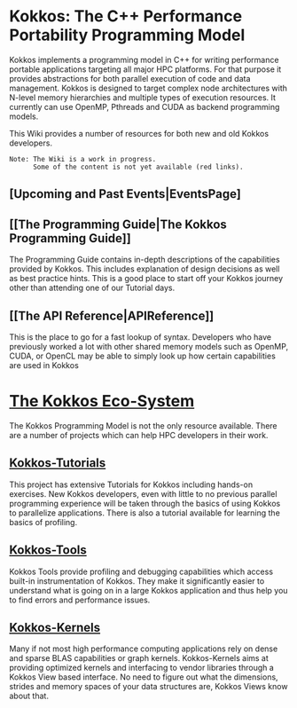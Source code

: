 # Kokkos: The C++ Performance Portability Programming Model

Kokkos implements a programming model in C++ for writing performance portable
applications targeting all major HPC platforms. For that purpose it provides
abstractions for both parallel execution of code and data management.
Kokkos is designed to target complex node architectures with N-level memory
hierarchies and multiple types of execution resources. It currently can use
OpenMP, Pthreads and CUDA as backend programming models.

This Wiki provides a number of resources for both new and old Kokkos developers.
```
Note: The Wiki is a work in progress. 
      Some of the content is not yet available (red links).
```
## **[Upcoming and Past Events|EventsPage]**

## **[[The Programming Guide|The Kokkos Programming Guide]]**

The Programming Guide contains in-depth descriptions of the capabilities provided
by Kokkos. This includes explanation of design decisions as well as best practice
hints. This is a good place to start off your Kokkos journey other than attending 
one of our Tutorial days. 

## **[[The API Reference|APIReference]]**

This is the place to go for a fast lookup of syntax. Developers who have previously 
worked a lot with other shared memory models such as OpenMP, CUDA, or OpenCL may be
able to simply look up how certain capabilities are used in Kokkos

# [The Kokkos Eco-System](https://github.com/kokkos)

The Kokkos Programming Model is not the only resource available. There are a number 
of projects which can help HPC developers in their work. 

## [Kokkos-Tutorials](https://github.com/kokkos/kokkos-tutorials)

This project has extensive Tutorials for Kokkos including hands-on exercises.
New Kokkos developers, even with little to no previous parallel programming experience
will be taken through the basics of using Kokkos to parallelize applications.
There is also a tutorial available for learning the basics of profiling. 

## [Kokkos-Tools](https://github.com/kokkos/kokkos-tools)

Kokkos Tools provide profiling and debugging capabilities which access built-in 
instrumentation of Kokkos. They make it significantly easier to understand what is 
going on in a large Kokkos application and thus help you to find errors and performance
issues. 

## [Kokkos-Kernels](https://github.com/kokkos/kokkos-kernels)

Many if not most high performance computing applications rely on dense and sparse BLAS 
capabilities or graph kernels. Kokkos-Kernels aims at providing optimized kernels and
interfacing to vendor libraries through a Kokkos View based interface. No need to figure
out what the dimensions, strides and memory spaces of your data structures are, 
Kokkos Views know about that.   
 
